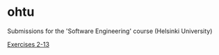 # ohtu
Submissions for the 'Software Engineering' course (Helsinki University)

[Exercises 2-13](https://github.com/Nurou/ohtu-2020-viikko1)
